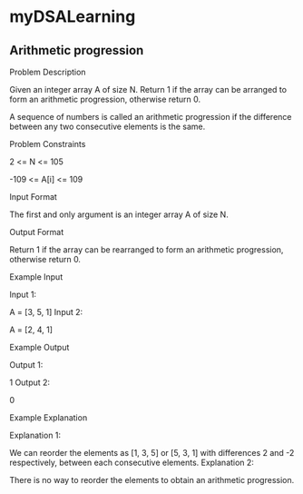 # myDSALearning
## Arithmetic progression

Problem Description

Given an integer array A of size N. Return 1 if the array can be arranged to form an arithmetic progression, otherwise return 0.

A sequence of numbers is called an arithmetic progression if the difference between any two consecutive elements is the same.



Problem Constraints

2 <= N <= 105

-109 <= A[i] <= 109



Input Format

The first and only argument is an integer array A of size N.



Output Format

Return 1 if the array can be rearranged to form an arithmetic progression, otherwise return 0.



Example Input

Input 1:

 A = [3, 5, 1]
Input 2:

 A = [2, 4, 1]


Example Output

Output 1:

 1
Output 2:

 0


Example Explanation

Explanation 1:

 We can reorder the elements as [1, 3, 5] or [5, 3, 1] with differences 2 and -2 respectively, between each consecutive elements.
Explanation 2:

 There is no way to reorder the elements to obtain an arithmetic progression.